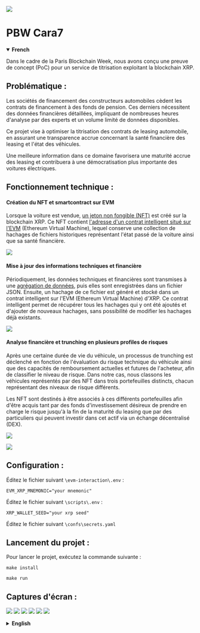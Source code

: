 ![](/img/1.png)

# PBW Cara7

<details open>
  <summary><strong>French</strong></summary>

Dans le cadre de la Paris Blockchain Week, nous avons conçu une preuve de concept (PoC) pour un service de titrisation exploitant la blockchain XRP.

## Problématique :

Les sociétés de financement des constructeurs automobiles cèdent les contrats de financement à des fonds de pension. Ces derniers nécessitent des données financières détaillées, impliquant de nombreuses heures d'analyse par des experts et un volume limité de données disponibles.

Ce projet vise à optimiser la titrisation des contrats de leasing automobile, en assurant une transparence accrue concernant la santé financière des leasing et l'état des véhicules.

Une meilleure information dans ce domaine favorisera une maturité accrue des leasing et contribuera à une démocratisation plus importante des voitures électriques.

## Fonctionnement technique :

#### Création du NFT et smartcontract sur EVM

Lorsque la voiture est vendue, [un jeton non fongible (NFT)](https://github.com/AntoineA67/pbw-cara7/blob/main/script/1_Create.py) est créé sur la blockchain XRP. Ce NFT contient [l'adresse d'un contrat intelligent situé sur l'EVM](https://github.com/AntoineA67/pbw-cara7/blob/main/evm-interaction/contracts/HashStorage.sol)  (Ethereum Virtual Machine), lequel conserve une collection de hachages de fichiers historiques représentant l'état passé de la voiture ainsi que sa santé financière.

[![](/img/2.png)](https://miro.com/app/board/uXjVKXynQg8=/?moveToViewport=-2594,1316,2684,1234&embedId=215828249926)

#### Mise à jour des informations techniques et financière

Périodiquement, les données techniques et financières sont transmises à une [agrégation de données](https://github.com/AntoineA67/pbw-cara7/blob/main/script/2_Update.py), puis elles sont enregistrées dans un fichier JSON. Ensuite, un hachage de ce fichier est généré et stocké dans un contrat intelligent sur l'EVM (Ethereum Virtual Machine) d'XRP. Ce contrat intelligent permet de récupérer tous les hachages qui y ont été ajoutés et d'ajouter de nouveaux hachages, sans possibilité de modifier les hachages déjà existants.

[![](/img/3.png)](https://miro.com/app/live-embed/uXjVKXynQg8=/?moveToViewport=-2250,2617,2189,1006&embedId=328669422631)

#### Analyse financière et trunching en plusieurs profiles de risques

Après une certaine durée de vie du véhicule, un processus de trunching est déclenché en fonction de l'évaluation du risque technique du véhicule ainsi que des capacités de remboursement actuelles et futures de l'acheteur, afin de classifier le niveau de risque. Dans notre cas, nous classons les véhicules représentés par des NFT dans trois portefeuilles distincts, chacun représentant des niveaux de risque différents.

Les NFT sont destinés à être associés à ces différents portefeuilles afin d'être acquis tant par des fonds d'investissement désireux de prendre en charge le risque jusqu'à la fin de la maturité du leasing que par des particuliers qui peuvent investir dans cet actif via un échange décentralisé (DEX).

[![](/img/4.png)](https://miro.com/app/live-embed/uXjVKXynQg8=/?moveToViewport=-2387,3742,2624,1207&embedId=338572393257)

[![](/img/5.png)](https://miro.com/app/live-embed/uXjVKXynQg8=/?moveToViewport=-2736,5242,4017,1847&embedId=56264919248)

## Configuration :


Éditez le fichier suivant `\evm-interaction\.env` :

```
EVM_XRP_MNEMONIC="your mnemonic"
```

Éditez le fichier suivant `\scripts\.env` :

```
XRP_WALLET_SEED="your xrp seed"
```

Éditez le fichier suivant `\confs\secrets.yaml` 


## Lancement du projet :

Pour lancer le projet, exécutez la commande suivante :

```
make install
```

```
make run
```

## Captures d'écran :

![](/img/6.png)
![](./img/7.png)
![](./img/8.png)
![](./img/9.png)
![](./img/10.png)
![](./img/11.png)

</details>

<details>
  <summary><strong>English</strong></summary>

As part of the Paris Blockchain Week, we have designed a proof of concept (PoC) for a securitization service leveraging the XRP blockchain.

## Issue:

Automobile manufacturer financing companies transfer financing contracts to pension funds. The latter require detailed financial data, involving many hours of analysis by experts and a limited volume of available data.

This project aims to optimize the securitization of automobile leasing contracts, ensuring increased transparency regarding the financial health of the leases and the condition of the vehicles.

Better information in this area will promote increased maturity of leases and contribute to greater democratization of electric cars.

## Technical Operation:

#### Creation of NFT and smart contract on EVM

When the car is sold, [a non-fungible token (NFT)](https://github.com/AntoineA67/pbw-cara7/blob/main/script/1_Create.py) is created on the XRP blockchain. This NFT contains [the address of a smart contract located on the EVM](https://github.com/AntoineA67/pbw-cara7/blob/main/evm-interaction/contracts/HashStorage.sol), which maintains a collection of hashes of historical files representing the past state of the car as well as its financial health.

[![](/img/2.png)](https://miro.com/app/board/uXjVKXynQg8=/?moveToViewport=-2594,1316,2684,1234&embedId=215828249926)

#### Update of technical and financial information

Periodically, technical and financial data are transmitted to a [data aggregation](https://github.com/AntoineA67/pbw-cara7/blob/main/script/2_Update.py), then they are recorded in a JSON file. Next, a hash of this file is generated and stored in a smart contract on the XRP EVM (Ethereum Virtual Machine). This smart contract allows retrieving all the hashes that have been added to it and adding new hashes, without the possibility of modifying the existing hashes.

[![](/img/3.png)](https://miro.com/app/live-embed/uXjVKXynQg8=/?moveToViewport=-2250,2617,2189,1006&embedId=328669422631)

#### Financial analysis and tranching into multiple risk profiles

After a certain lifespan of the vehicle, a tranching process is triggered based on the assessment of the vehicle's technical risk as well as the current and future repayment capabilities of the buyer, in order to classify the risk level. In our case, we classify the vehicles represented by NFTs into three distinct portfolios, each representing different risk levels.

The NFTs are intended to be associated with these different portfolios in order to be acquired by both investment funds willing to take on the risk until the maturity of the lease and by individuals who can invest in this asset via a decentralized exchange (DEX).

[![](/img/4.png)](https://miro.com/app/live-embed/uXjVKXynQg8=/?moveToViewport=-2387,3742,2624,1207&embedId=338572393257)

[![](/img/5.png)](https://miro.com/app/live-embed/uXjVKXynQg8=/?moveToViewport=-2736,5242,4017,1847&embedId=56264919248)

## Configuration :

Edit the following file `\evm-interaction\.env`:

```
EVM_XRP_MNEMONIC="your mnemonic"
```

Edit the following file `\scripts\.env`:

```
XRP_WALLET_SEED="your xrp seed"
```

Edit the following file `\confs\secrets.yaml` 

## Project Launch:

To launch the project, run the following command:

```
make install
```

```
make run
```

## Screenshots:

![](/img/6.png)
![](./img/7.png)
![](./img/8.png)
![](./img/9.png)
![](./img/10.png)
![](./img/11.png)

</details>